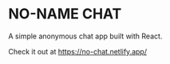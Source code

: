 # NO-NAME CHAT

A simple anonymous chat app built with React.

Check it out at https://no-chat.netlify.app/
